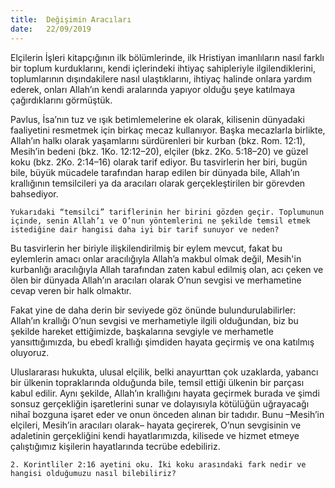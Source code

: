 ```yaml
---
title:  Değişimin Aracıları
date:   22/09/2019
---
```


Elçilerin İşleri kitapçığının ilk bölümlerinde, ilk Hristiyan imanlıların nasıl farklı bir toplum kurduklarını, kendi içlerindeki ihtiyaç sahipleriyle ilgilendiklerini, toplumlarının dışındakilere nasıl ulaştıklarını, ihtiyaç halinde onlara yardım ederek, onları Allah’ın kendi aralarında yapıyor olduğu şeye katılmaya çağırdıklarını görmüştük.

Pavlus, İsa’nın tuz ve ışık betimlemelerine ek olarak, kilisenin dünyadaki faaliyetini resmetmek için birkaç mecaz kullanıyor. Başka mecazlarla birlikte, Allah’ın halkı olarak yaşamlarını sürdürenleri bir kurban (bkz. Rom. 12:1), Mesih’in bedeni (bkz. 1Ko. 12:12–20), elçiler (bkz. 2Ko. 5:18–20) ve güzel koku (bkz. 2Ko. 2:14–16) olarak tarif ediyor. Bu tasvirlerin her biri, bugün bile, büyük mücadele tarafından harap edilen bir dünyada bile, Allah’ın krallığının temsilcileri ya da aracıları olarak gerçekleştirilen bir görevden bahsediyor.
 
`Yukarıdaki “temsilci” tariflerinin her birini gözden geçir. Toplumunun içinde, senin Allah’ı ve O’nun yöntemlerini ne şekilde temsil etmek istediğine dair hangisi daha iyi bir tarif sunuyor ve neden?`

Bu tasvirlerin her biriyle ilişkilendirilmiş bir eylem mevcut, fakat bu eylemlerin amacı onlar aracılığıyla Allah’a makbul olmak değil, Mesih'in kurbanlığı aracılığıyla Allah tarafından zaten kabul edilmiş olan, acı çeken ve ölen bir dünyada Allah’ın aracıları olarak O’nun sevgisi ve merhametine cevap veren bir halk olmaktır.

Fakat yine de daha derin bir seviyede göz önünde bulundurulabilirler: Allah’ın krallığı O’nun sevgisi ve merhametiyle ilgili olduğundan, biz bu şekilde hareket ettiğimizde, başkalarına sevgiyle ve merhametle yansıttığımızda, bu ebedî krallığı şimdiden hayata geçirmiş ve ona katılmış oluyoruz.

Uluslararası hukukta, ulusal elçilik, belki anayurttan çok uzaklarda, yabancı bir ülkenin topraklarında olduğunda bile, temsil ettiği ülkenin bir parçası kabul edilir. Aynı şekilde, Allah’ın krallığını hayata geçirmek burada ve şimdi sonsuz gerçekliğin işaretlerini sunar ve dolayısıyla kötülüğün uğrayacağı nihaî bozguna işaret eder ve onun önceden alınan bir tadıdır. Bunu –Mesih’in elçileri, Mesih’in aracıları olarak– hayata geçirerek, O’nun sevgisinin ve adaletinin gerçekliğini kendi hayatlarımızda, kilisede ve hizmet etmeye çalıştığımız kişilerin hayatlarında tecrübe edebiliriz.

`2. Korintliler 2:16 ayetini oku. İki koku arasındaki fark nedir ve hangisi olduğumuzu nasıl bilebiliriz?`